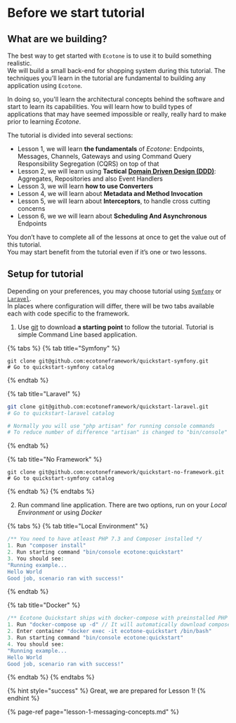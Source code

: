 # Before we start tutorial

## What are we building?

The best way to get started with `Ecotone` is to use it to build something realistic.  
We will build a small back-end for shopping system during this tutorial. The techniques you’ll learn in the tutorial are fundamental to building any application using `Ecotone`. 

In doing so, you'll learn the architectural concepts behind the software and start to learn its capabilities.  You will learn how to build types of applications that may have seemed impossible or really, really hard to make prior to learning _Ecotone_.



The tutorial is divided into several sections:

* Lesson 1, we will learn **the fundamentals** of _Ecotone_: Endpoints, Messages, Channels, Gateways and using Command Query Responsibility Segregation \(CQRS\) on top of that
* Lesson 2,  we will learn using **Tactical** [**Domain Driven Design \(DDD\)**](../modelling/modelling-1.md): Aggregates, Repositories and also Event Handlers
* Lesson 3, we will learn **how to use Converters**
* Lesson 4, we will learn about **Metadata and Method Invocation**
* Lesson 5, we will learn about **Interceptors**, to handle cross cutting concerns
* Lesson 6, we we will learn about **Scheduling And Asynchronous** Endpoints

You don’t have to complete all of the lessons at once to get the value out of this tutorial.   
You may start benefit from the tutorial even if it’s one or two lessons.

## Setup for tutorial

Depending on your preferences, you may choose tutorial using [`Symfony`](https://symfony.com/) or [`Laravel`](https://laravel.com/).  
In places where configuration will differ, there will be two tabs available each with code specific to the framework.

1. Use [git](https://git-scm.com) to download  **a starting point** to follow the tutorial. Tutorial is simple Command Line based application.

{% tabs %}
{% tab title="Symfony" %}
```
git clone git@github.com:ecotoneframework/quickstart-symfony.git
# Go to quickstart-symfony catalog
```
{% endtab %}

{% tab title="Laravel" %}
```bash
git clone git@github.com:ecotoneframework/quickstart-laravel.git
# Go to quickstart-laravel catalog

# Normally you will use "php artisan" for running console commands
# To reduce number of difference "artisan" is changed to "bin/console"
```
{% endtab %}

{% tab title="No Framework" %}
```
git clone git@github.com:ecotoneframework/quickstart-no-framework.git
# Go to quickstart-symfony catalog
```
{% endtab %}
{% endtabs %}

2. Run command line application. There are two options, run on your _Local Environment_ or using _Docker_

{% tabs %}
{% tab title="Local Environment" %}
```php
/** You need to have atleast PHP 7.3 and Composer installed */
1. Run "composer install" 
2. Run starting command "bin/console ecotone:quickstart"
3. You should see:
"Running example...
Hello World
Good job, scenario ran with success!"
```
{% endtab %}

{% tab title="Docker" %}
```php
/** Ecotone Quickstart ships with docker-compose with preinstalled PHP 7.4 */
1. Run "docker-compose up -d" // It will automatically download composer packages
2. Enter container "docker exec -it ecotone-quickstart /bin/bash"
3. Run starting command "bin/console ecotone:quickstart"
4. You should see:
"Running example...
Hello World
Good job, scenario ran with success!"
```
{% endtab %}
{% endtabs %}

{% hint style="success" %}
Great, we are prepared for Lesson 1!
{% endhint %}

{% page-ref page="lesson-1-messaging-concepts.md" %}

